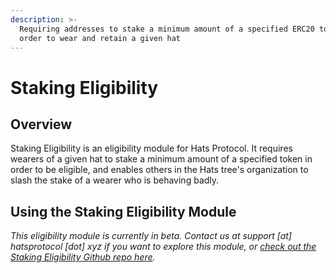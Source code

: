 ```yaml
---
description: >-
  Requiring addresses to stake a minimum amount of a specified ERC20 token in
  order to wear and retain a given hat
---
```


# Staking Eligibility

## **Overview**

Staking Eligibility is an eligibility module for Hats Protocol. It requires wearers of a given hat to stake a minimum amount of a specified token in order to be eligible, and enables others in the Hats tree's organization to slash the stake of a wearer who is behaving badly.

## **Using the Staking Eligibility Module**

_This eligibility module is currently in beta. Contact us at support \[at] hatsprotocol \[dot] xyz if you want to explore this module, or_ [_check out the Staking Eligibility Github repo here_](https://github.com/Hats-Protocol/staking-eligibility/)_._

